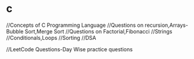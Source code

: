 # c
//Concepts of C Programming Language
//Questions on recursion,Arrays-Bubble Sort,Merge Sort
//Questions on Factorial,Fibonacci
//Strings
//Conditionals,Loops
//Sorting
//DSA

//LeetCode Questions-Day Wise practice questions

